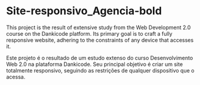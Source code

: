 # Site-responsivo_Agencia-bold
This project is the result of extensive study from the Web Development 2.0 course on the Dankicode platform. Its primary goal is to craft a fully responsive website, adhering to the constraints of any device that accesses it.

Este projeto é o resultado de um estudo extenso do curso Desenvolvimento Web 2.0 na plataforma Dankicode. Seu principal objetivo é criar um site totalmente responsivo, seguindo as restrições de qualquer dispositivo que o acessa.
